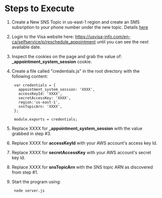 # Steps to Execute
1. Create a New SNS Topic in us-east-1 region and create an SMS subsription to your phone number under the new topic. Details [here](http://docs.aws.amazon.com/sns/latest/dg/SMSMessages.html)
2. Login to the Visa website here: https://usvisa-info.com/en-ca/selfservice/p/reschedule_appointment until you can see the next available date.
3. Inspect the cookies on the page and grab the value of: **_appointment_system_session** cookie.
4. Create a file called "credentials.js" in the root directory with the following content:

        var credentials = {
          appointment_system_session: 'XXXX',
          accessKeyId: 'XXXX',
          secretAccessKey: 'XXXX',
          region:'us-east-1',
          snsTopicArn: 'XXXX',
        };
        
        module.exports = credentials;

5. Replace XXXX for **_appointment_system_session** with the value grabbed in step #3.
6. Replace XXXX for **accessKeyId** with your AWS account's access key Id.
7. Replace XXXX for **secretAccessKey** with your AWS account's secret key Id.
8. Replace XXXX for **snsTopicArn** with the SNS topic ARN as discovered from step #1.
9. Start the program using:

        node server.js
